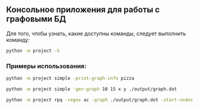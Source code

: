 ## Консольное приложения для работы с графовыми БД
Для того, чтобы узнать, какие доступны команды, следует выполнить команду:

```bash
python -m project -h
```

### Примеры использования:

```bash
python -m project simple -print-graph-info pizza
```

```bash
python -m project simple -gen-graph 10 15 x y ./output/graph.dot
```

```bash
python -m project rpq -regex ac -graph ./output/graph.dot -start-nodes 1 2 -final-nodes 3
```
